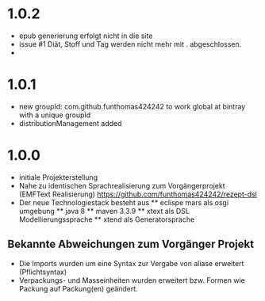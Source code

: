 # 1.0.2
* epub generierung erfolgt nicht in die site
* issue #1 Diät, Stoff und Tag werden nicht mehr mit . abgeschlossen.
* 

# 1.0.1
* new groupId: com.github.funthomas424242
  to work global at bintray with a unique groupId
* distributionManagement added

# 1.0.0
* initiale Projekterstellung
* Nahe zu identischen Sprachrealisierung zum Vorgängerprojekt (EMFText Realisierung)
  https://github.com/funthomas424242/rezept-dsl
* Der neue Technologiestack besteht aus 
  ** eclispe mars als osgi umgebung
  ** java 8
  ** maven 3.3.9
  ** xtext als DSL Modellierungssprache
  ** xtend als Generatorsprache
  
## Bekannte Abweichungen zum Vorgänger Projekt 
* Die Imports wurden um eine Syntax zur Vergabe von aliase erweitert (Pflichtsyntax)
* Verpackungs- und Masseinheiten wurden erweitert bzw. Formen wie Packung auf Packung(en) geändert.
